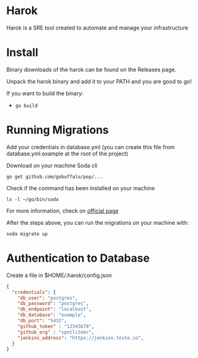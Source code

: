 Harok
======

Harok is a SRE tool created to automate and manage your infrastructure

# Install

Binary downloads of the harok can be found on the Releases page.

Unpack the harok binary and add it to your PATH and you are good to go!

If you want to build the binary:

- `go build`

# Running Migrations

Add your credentials in database.yml (you can create this file from database.yml.example at the root of the project)

Download on your machine Soda cli
```shell
go get github.com/gobuffalo/pop/...
```

Check if the command has been installed on your machine
```shell
ls -l ~/go/bin/soda
```

For more information, check on [official page](https://gobuffalo.io/documentation/database/pop/)

After the steps above, you can run the migrations on your machine with:

```shell
soda migrate up
```

# Authentication to Database

Create a file in $HOME/.harok/config.json

```json
{
  "credentials": {
    "db_user": "postgres",
    "db_password": "postgres",
    "db_endpoint": "localhost",
    "db_database": "example",
    "db_port": "5432",
    "github_token" : "12345678",
    "github_org" : "spotlitebr",
    "jenkins_address": "https://jenkins.teste.io",
  }
}
```